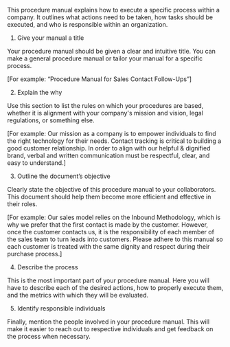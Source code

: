 This procedure manual explains how to execute a specific process within a company. It outlines what actions need to be taken, how tasks should be executed, and who is responsible within an organization.

1. Give your manual a title

Your procedure manual should be given a clear and intuitive title. You can make a general procedure manual or tailor your manual for a specific process.

[For example: “Procedure Manual for Sales Contact Follow-Ups”]

2. Explain the why

Use this section to list the rules on which your procedures are based, whether it is alignment with your company's mission and vision, legal regulations, or something else.

[For example: Our mission as a company is to empower individuals to find the right technology for their needs. Contact tracking is critical to building a good customer relationship. In order to align with our helpful & dignified brand, verbal and written communication must be respectful, clear, and easy to understand.]

3. Outline the document’s objective

Clearly state the objective of this procedure manual to your collaborators. This document should help them become more efficient and effective in their roles.

[For example: Our sales model relies on the Inbound Methodology, which is why we prefer that the first contact is made by the customer. However, once the customer contacts us, it is the responsibility of each member of the sales team to turn leads into customers. Please adhere to this manual so each customer is treated with the same dignity and respect during their purchase process.]

4. Describe the process

This is the most important part of your procedure manual. Here you will have to describe each of the desired actions, how to properly execute them, and the metrics with which they will be evaluated.

<!-- Unsupported block type: table -->

5. Identify responsible individuals

Finally, mention the people involved in your procedure manual. This will make it easier to reach out to respective individuals and get feedback on the process when necessary.

<!-- Unsupported block type: table -->